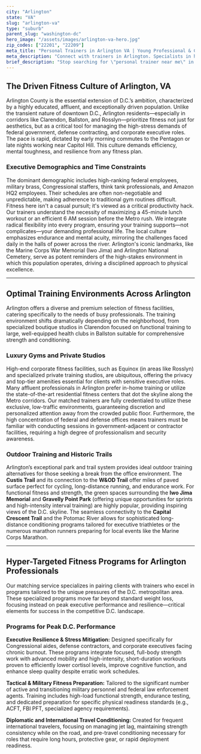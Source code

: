 ```yaml
---
city: "Arlington"
state: "VA"
slug: "arlington-va"
type: "suburb"
parent_slug: "washington-dc"
hero_image: "/assets/images/arlington-va-hero.jpg"
zip_codes: ["22201", "22209"]
meta_title: "Personal Trainers in Arlington VA | Young Professional & Commuter Fitness"
meta_description: "Connect with trainers in Arlington. Specialists in high-rise amenities, metro corridor access, and young professional routines."
brief_description: "Stop searching for \"personal trainer near me\" in Arlington, VA. Our service expertly matches high-achieving professionals—from Pentagon staffers to corporate executives—with vetted, certified fitness experts specializing in results-driven, time-efficient training. Whether you need stress-relief conditioning near Rosslyn, strength training in Clarendon, or rapid physique transformation for high-stakes D.C. life, we find your perfect coach. Start your tailored fitness journey today and reclaim your time and health."
---
```

## The Driven Fitness Culture of Arlington, VA

Arlington County is the essential extension of D.C.’s ambition, characterized by a highly educated, affluent, and exceptionally driven population. Unlike the transient nature of downtown D.C., Arlington residents—especially in corridors like Clarendon, Ballston, and Rosslyn—prioritize fitness not just for aesthetics, but as a critical tool for managing the high-stress demands of federal government, defense contracting, and corporate executive roles. The pace is rapid, dictated by early morning commutes to the Pentagon or late nights working near Capitol Hill. This culture demands efficiency, mental toughness, and resilience from any fitness plan.

### Executive Demographics and Time Constraints

The dominant demographic includes high-ranking federal employees, military brass, Congressional staffers, think tank professionals, and Amazon HQ2 employees. Their schedules are often non-negotiable and unpredictable, making adherence to traditional gym routines difficult. Fitness here isn't a casual pursuit; it's viewed as a critical productivity hack. Our trainers understand the necessity of maximizing a 45-minute lunch workout or an efficient 6 AM session before the Metro rush. We integrate radical flexibility into every program, ensuring your training supports—not complicates—your demanding professional life. The local culture emphasizes endurance and mental acuity, mirroring the challenges faced daily in the halls of power across the river. Arlington's iconic landmarks, like the Marine Corps War Memorial (Iwo Jima) and Arlington National Cemetery, serve as potent reminders of the high-stakes environment in which this population operates, driving a disciplined approach to physical excellence.

---

## Optimal Training Environments Across Arlington

Arlington offers a diverse and premium selection of fitness facilities, catering specifically to the needs of busy professionals. The training environment shifts dramatically depending on the neighborhood, from specialized boutique studios in Clarendon focused on functional training to large, well-equipped health clubs in Ballston suitable for comprehensive strength and conditioning.

### Luxury Gyms and Private Studios

High-end corporate fitness facilities, such as Equinox (in areas like Rosslyn) and specialized private training studios, are ubiquitous, offering the privacy and top-tier amenities essential for clients with sensitive executive roles. Many affluent professionals in Arlington prefer in-home training or utilize the state-of-the-art residential fitness centers that dot the skyline along the Metro corridors. Our matched trainers are fully credentialed to utilize these exclusive, low-traffic environments, guaranteeing discretion and personalized attention away from the crowded public floor. Furthermore, the high concentration of federal and defense offices means trainers must be familiar with conducting sessions in government-adjacent or contractor facilities, requiring a high degree of professionalism and security awareness.

### Outdoor Training and Historic Trails

Arlington’s exceptional park and trail system provides ideal outdoor training alternatives for those seeking a break from the office environment. The **Custis Trail** and its connection to the **W&OD Trail** offer miles of paved surface perfect for cycling, long-distance running, and endurance work. For functional fitness and strength, the green spaces surrounding the **Iwo Jima Memorial** and **Gravelly Point Park** (offering unique opportunities for sprints and high-intensity interval training) are highly popular, providing inspiring views of the D.C. skyline. The seamless connectivity to the **Capital Crescent Trail** and the Potomac River allows for sophisticated long-distance conditioning programs tailored for executive triathletes or the numerous marathon runners preparing for local events like the Marine Corps Marathon.

---

## Hyper-Targeted Fitness Programs for Arlington Professionals

Our matching service specializes in pairing clients with trainers who excel in programs tailored to the unique pressures of the D.C. metropolitan area. These specialized programs move far beyond standard weight loss, focusing instead on peak executive performance and resilience—critical elements for success in the competitive D.C. landscape.

### Programs for Peak D.C. Performance

**Executive Resilience & Stress Mitigation:** Designed specifically for Congressional aides, defense contractors, and corporate executives facing chronic burnout. These programs integrate focused, full-body strength work with advanced mobility and high-intensity, short-duration workouts proven to efficiently lower cortisol levels, improve cognitive function, and enhance sleep quality despite erratic work schedules.

**Tactical & Military Fitness Preparation:** Tailored to the significant number of active and transitioning military personnel and federal law enforcement agents. Training includes high-load functional strength, endurance testing, and dedicated preparation for specific physical readiness standards (e.g., ACFT, FBI PFT, specialized agency requirements).

**Diplomatic and International Travel Conditioning:** Created for frequent international travelers, focusing on managing jet lag, maintaining strength consistency while on the road, and pre-travel conditioning necessary for roles that require long hours, protective gear, or rapid deployment readiness.
